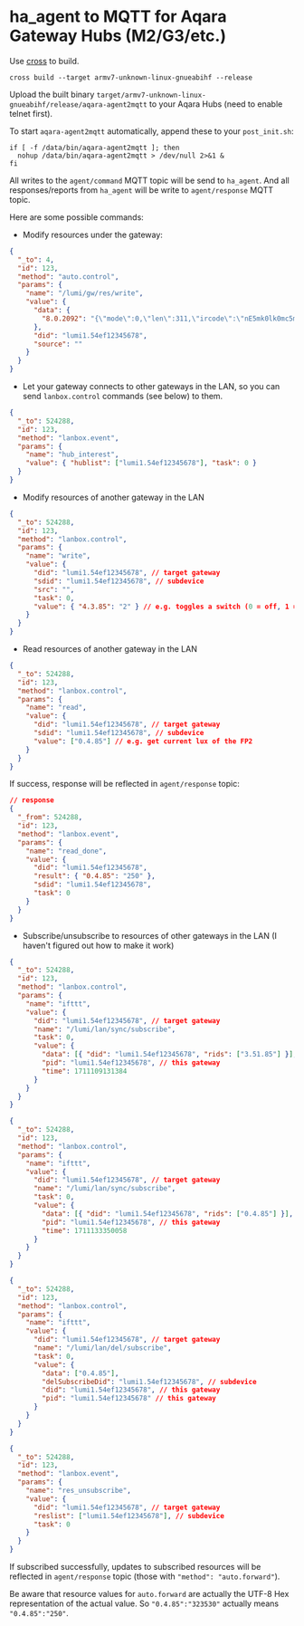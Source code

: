 # ha_agent to MQTT for Aqara Gateway Hubs (M2/G3/etc.)

Use [cross](https://github.com/cross-rs/cross) to build.

```shell
cross build --target armv7-unknown-linux-gnueabihf --release
```

Upload the built binary `target/armv7-unknown-linux-gnueabihf/release/aqara-agent2mqtt` to your Aqara Hubs (need to enable telnet first).

To start `aqara-agent2mqtt` automatically, append these to your `post_init.sh`:

```shell
if [ -f /data/bin/aqara-agent2mqtt ]; then
  nohup /data/bin/aqara-agent2mqtt > /dev/null 2>&1 &
fi
```

All writes to the `agent/command` MQTT topic will be send to `ha_agent`. And all responses/reports from `ha_agent` will be write to `agent/response` MQTT topic.

Here are some possible commands:

- Modify resources under the gateway:

```json
{
  "_to": 4,
  "id": 123,
  "method": "auto.control",
  "params": {
    "name": "/lumi/gw/res/write",
    "value": {
      "data": {
        "8.0.2092": "{\"mode\":0,\"len\":311,\"ircode\":\"nE5mk0lk0mc5m0sm0xnMsmswADKbTCWTGbTQBA5uAgk2mMzlk1mMxAHIBgprOZxLJsAoUxm0wmQCJTEBkgEFmoHxTaYTcBhgCCAQoDsphOACHAZWaziaSyazMDogZCBUKZgEFNQCDAVIBkpjNpkCIc2BdUBkgf3moRZAqSEgc2mEwCQWazkKowkDAqebgDlNgVFCIoCpAs7BlMJBwQjAgQNw5xLJpMZlMJrLJxOZrOJZMpjNwRiEKOYAAEA=\"}" // e.g. emit IR sequence on G3
      },
      "did": "lumi1.54ef12345678",
      "source": ""
    }
  }
}
```

- Let your gateway connects to other gateways in the LAN, so you can send `lanbox.control` commands (see below) to them.

```json
{
  "_to": 524288,
  "id": 123,
  "method": "lanbox.event",
  "params": {
    "name": "hub_interest",
    "value": { "hublist": ["lumi1.54ef12345678"], "task": 0 }
  }
}
```

- Modify resources of another gateway in the LAN

```json
{
  "_to": 524288,
  "id": 123,
  "method": "lanbox.control",
  "params": {
    "name": "write",
    "value": {
      "did": "lumi1.54ef12345678", // target gateway
      "sdid": "lumi1.54ef12345678", // subdevice
      "src": "",
      "task": 0,
      "value": { "4.3.85": "2" } // e.g. toggles a switch (0 = off, 1 = on, 2 = toggle)
    }
  }
}
```

- Read resources of another gateway in the LAN

```json
{
  "_to": 524288,
  "id": 123,
  "method": "lanbox.control",
  "params": {
    "name": "read",
    "value": {
      "did": "lumi1.54ef12345678", // target gateway
      "sdid": "lumi1.54ef12345678", // subdevice
      "value": ["0.4.85"] // e.g. get current lux of the FP2
    }
  }
}
```

If success, response will be reflected in `agent/response` topic:

```json
// response
{
  "_from": 524288,
  "id": 123,
  "method": "lanbox.event",
  "params": {
    "name": "read_done",
    "value": {
      "did": "lumi1.54ef12345678",
      "result": { "0.4.85": "250" },
      "sdid": "lumi1.54ef12345678",
      "task": 0
    }
  }
}
```

- Subscribe/unsubscribe to resources of other gateways in the LAN (I haven't figured out how to make it work)

```json
{
  "_to": 524288,
  "id": 123,
  "method": "lanbox.control",
  "params": {
    "name": "ifttt",
    "value": {
      "did": "lumi1.54ef12345678", // target gateway
      "name": "/lumi/lan/sync/subscribe",
      "task": 0,
      "value": {
        "data": [{ "did": "lumi1.54ef12345678", "rids": ["3.51.85"] }], // subdevice
        "pid": "lumi1.54ef12345678", // this gateway
        "time": 1711109131384
      }
    }
  }
}
```

```json
{
  "_to": 524288,
  "id": 123,
  "method": "lanbox.control",
  "params": {
    "name": "ifttt",
    "value": {
      "did": "lumi1.54ef12345678", // target gateway
      "name": "/lumi/lan/sync/subscribe",
      "task": 0,
      "value": {
        "data": [{ "did": "lumi1.54ef12345678", "rids": ["0.4.85"] }], // subdevice
        "pid": "lumi1.54ef12345678", // this gateway
        "time": 1711133350058
      }
    }
  }
}
```

```json
{
  "_to": 524288,
  "id": 123,
  "method": "lanbox.control",
  "params": {
    "name": "ifttt",
    "value": {
      "did": "lumi1.54ef12345678", // target gateway
      "name": "/lumi/lan/del/subscribe",
      "task": 0,
      "value": {
        "data": ["0.4.85"],
        "delSubscribeDid": "lumi1.54ef12345678", // subdevice
        "did": "lumi1.54ef12345678", // this gateway
        "pid": "lumi1.54ef12345678" // this gateway
      }
    }
  }
}
```

```json
{
  "_to": 524288,
  "id": 123,
  "method": "lanbox.event",
  "params": {
    "name": "res_unsubscribe",
    "value": {
      "did": "lumi1.54ef12345678", // target gateway
      "reslist": ["lumi1.54ef12345678"], // subdevice
      "task": 0
    }
  }
}
```

If subscribed successfully, updates to subscribed resources will be reflected in `agent/response` topic (those with `"method": "auto.forward"`).

Be aware that resource values for `auto.forward` are actually the UTF-8 Hex representation of the actual value. So `"0.4.85":"323530"` actually means `"0.4.85":"250"`.
